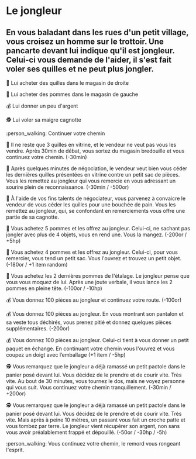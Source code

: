 # Le jongleur
## En vous baladant dans les rues d'un petit village, vous croisez un homme sur le trottoir. Une pancarte devant lui indique qu'il est jongleur. Celui-ci vous demande de l'aider, il s'est fait voler ses quilles et ne peut plus jongler.
:bowling: Lui acheter des quilles dans le magasin de droite

:apple: Lui acheter des pommes dans le magasin de gauche

:moneybag:  Lui donner un peu d'argent

:detective: Lui voler sa maigre cagnotte

:person_walking: Continuer votre chemin


:bowling: Il ne reste que 3 quilles en vitrine, et le vendeur ne veut pas vous les vendre. Après 30min de débat, vous sortez du magasin bredouille et vous continuez votre chemin. (-30min)

:bowling: Après quelques minutes de négociation, le vendeur veut bien vous céder les dernières quilles présentées en vitrine contre un petit sac de pièces. Vous les remettez au jongleur qui vous remercie en vous adressant un sourire plein de reconnaissance. (-30min / -500or)

:bowling: À l'aide de vos fins talents de négociateur, vous parvenez à convaicre le vendeur de vous céder les quilles pour une bouchée de pain. Vous les remettez au jongleur, qui, se confondant en remerciements vous offre une partie de sa cagnotte.

:apple: Vous achetez 5 pommes et les offrez au jongleur. Celui-ci, ne sachant pas jongler avec plus de 4 objets, vous en rend une. Vous la mangez. (-200or / +5hp)

:apple: Vous achetez 4 pommes et les offrez au jongleur. Celui-ci, pour vous remercier, vous tend un petit sac. Vous l'ouvrez et trouvez un petit objet. (-180or / +1 item random)

:apple: Vous achetez les 2 dernières pommes de l'étalage. Le jongleur pense que vous vous moquez de lui. Après une joute verbale, il vous lance les 2 pommes en pleine tête. (-100or / -10hp)

:moneybag: Vous donnez 100 pièces au jongleur et continuez votre route. (-100or)

:moneybag: Vous donnez 100 pièces au jongleur. En vous montrant son pantalon et sa veste tous déchirés, vous prenez pitié et donnez quelques pièces supplémentaires. (-200or)

:moneybag: Vous donnez 100 pièces au jongleur. Celui-ci tient à vous donner un petit paquet en échange. En continuant votre chemin vous l'ouvrez et vous coupez un doigt avec l’emballage (+1 item / -5hp)

:detective: Vous remarquez que le jongleur a déjà ramassé un petit pactole dans le panier posé devant lui. Vous décidez de le prendre et de courir vite. Très vite. Au bout de 30 minutes, vous tournez le dos, mais ne voyez personne qui vous suit. Vous continuez votre chemin tranquillement. (-30min / +200or)

:detective: Vous remarquez que le jongleur a déjà ramassé un petit pactole dans le panier posé devant lui. Vous décidez de le prendre et de courir vite. Très vite. Mais après à peine 10 mètres, un  passant vous fait un croche patte et vous tombez par terre.  Le jongleur vient récupérer son argent, non sans vous avoir préalablement frappé et dépouillé. (-50or / -30hp / -5h)

:person_walking: Vous continuez votre chemin, le remord vous rongeant l'esprit.
